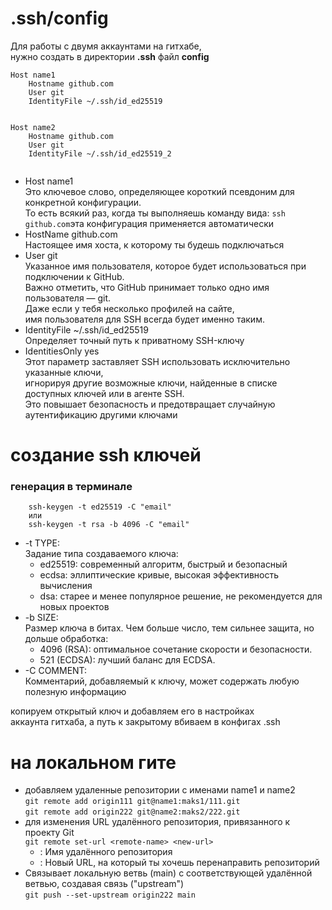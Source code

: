 # .ssh/config

Для работы с двумя аккаунтами на гитхабе,  
нужно создать в директории **.ssh** файл **config**  

```
Host name1
    Hostname github.com
    User git
    IdentityFile ~/.ssh/id_ed25519
    

Host name2
    Hostname github.com
    User git
    IdentityFile ~/.ssh/id_ed25519_2
    
```
- Host name1  
Это ключевое слово, определяющее короткий псевдоним для конкретной конфигурации.  
То есть всякий раз, когда ты выполняешь команду вида:
`ssh github.com`эта конфигурация применяется автоматически
- HostName github.com  
Настоящее имя хоста, к которому ты будешь подключаться
- User git  
Указанное имя пользователя, которое будет использоваться при подключении к GitHub.  
Важно отметить, что GitHub принимает только одно имя пользователя — git.  
Даже если у тебя несколько профилей на сайте,  
имя пользователя для SSH всегда будет именно таким.
- IdentityFile ~/.ssh/id_ed25519  
Определяет точный путь к приватному SSH-ключу
- IdentitiesOnly yes  
Этот параметр заставляет SSH использовать исключительно указанные ключи,  
игнорируя другие возможные ключи, найденные в списке доступных ключей или в агенте SSH.  
Это повышает безопасность и предотвращает случайную аутентификацию другими ключами

# создание ssh ключей

### генерация в терминале

        ssh-keygen -t ed25519 -C "email"  
        или
        ssh-keygen -t rsa -b 4096 -C "email"

- -t TYPE:  
Задание типа создаваемого ключа:
  - ed25519: современный алгоритм, быстрый и безопасный
  - ecdsa: эллиптические кривые, высокая эффективность вычисления 
  - dsa: старее и менее популярное решение, не рекомендуется для новых проектов
- -b SIZE:  
Размер ключа в битах. Чем больше число, тем сильнее защита, но дольше обработка:
  - 4096 (RSA): оптимальное сочетание скорости и безопасности.
  - 521 (ECDSA): лучший баланс для ECDSA.
- -C COMMENT:  
Комментарий, добавляемый к ключу, может содержать любую полезную информацию

копируем открытый ключ и добавляем его в настройках  
аккаунта гитхаба, а путь к закрытому вбиваем в конфигах .ssh

# на локальном гите

- добавляем удаленные репозитории с именами name1 и name2  
`git remote add origin111 git@name1:maks1/111.git`  
`git remote add origin222 git@name2:maks2/222.git`
- для изменения URL удалённого репозитория, привязанного к проекту Git  
`git remote set-url <remote-name> <new-url>`
  - <remote-name>: Имя удалённого репозитория
  - <new-url>: Новый URL, на который ты хочешь перенаправить репозиторий
- Связывает локальную ветвь (main) с соответствующей удалённой ветвью, создавая связь ("upstream")  
`git push --set-upstream origin222 main`

